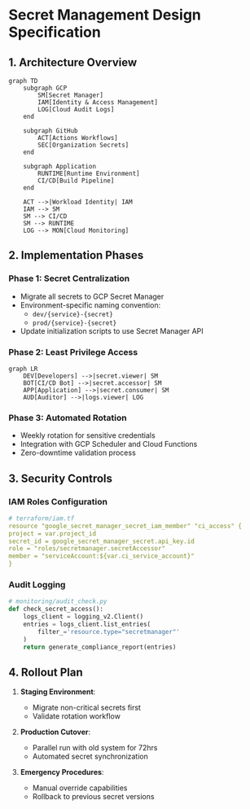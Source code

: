# Secret Management Design Specification

## 1. Architecture Overview

```mermaid
graph TD
    subgraph GCP
        SM[Secret Manager]
        IAM[Identity & Access Management]
        LOG[Cloud Audit Logs]
    end

    subgraph GitHub
        ACT[Actions Workflows]
        SEC[Organization Secrets]
    end

    subgraph Application
        RUNTIME[Runtime Environment]
        CI/CD[Build Pipeline]
    end

    ACT -->|Workload Identity| IAM
    IAM --> SM
    SM --> CI/CD
    SM --> RUNTIME
    LOG --> MON[Cloud Monitoring]
```

## 2. Implementation Phases

### Phase 1: Secret Centralization

- Migrate all secrets to GCP Secret Manager
- Environment-specific naming convention:
  - `dev/{service}-{secret}`
  - `prod/{service}-{secret}`
- Update initialization scripts to use Secret Manager API

### Phase 2: Least Privilege Access

```mermaid
graph LR
    DEV[Developers] -->|secret.viewer| SM
    BOT[CI/CD Bot] -->|secret.accessor| SM
    APP[Application] -->|secret.consumer| SM
    AUD[Auditor] -->|logs.viewer| LOG
```

### Phase 3: Automated Rotation

- Weekly rotation for sensitive credentials
- Integration with GCP Scheduler and Cloud Functions
- Zero-downtime validation process

## 3. Security Controls

### IAM Roles Configuration

```yaml
# terraform/iam.tf
resource "google_secret_manager_secret_iam_member" "ci_access" {
project = var.project_id
secret_id = google_secret_manager_secret.api_key.id
role = "roles/secretmanager.secretAccessor"
member = "serviceAccount:${var.ci_service_account}"
}
```

### Audit Logging

```python
# monitoring/audit_check.py
def check_secret_access():
    logs_client = logging_v2.Client()
    entries = logs_client.list_entries(
        filter_='resource.type="secretmanager"'
    )
    return generate_compliance_report(entries)
```

## 4. Rollout Plan

1. **Staging Environment**:

   - Migrate non-critical secrets first
   - Validate rotation workflow

2. **Production Cutover**:

   - Parallel run with old system for 72hrs
   - Automated secret synchronization

3. **Emergency Procedures**:
   - Manual override capabilities
   - Rollback to previous secret versions
